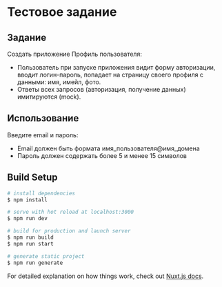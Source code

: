 # Тестовое задание

## Задание
Создать приложение Профиль пользователя:
- Пользователь при запуске приложения видит форму авторизации, вводит логин-пароль, попадает на страницу своего профиля с данными: имя, имейл, фото.
- Ответы всех запросов (авторизация, получение данных) имитируются (mock).

## Использование
Введите email и пароль:
- Email должен быть формата имя_пользователя@имя_домена  
- Пароль должен содержать более 5 и менее 15 символов

## Build Setup

```bash
# install dependencies
$ npm install

# serve with hot reload at localhost:3000
$ npm run dev

# build for production and launch server
$ npm run build
$ npm run start

# generate static project
$ npm run generate
```

For detailed explanation on how things work, check out [Nuxt.js docs](https://nuxtjs.org).
